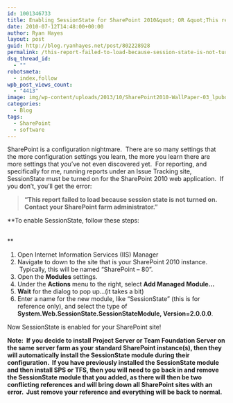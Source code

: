 ```yaml
---
id: 1001346733
title: Enabling SessionState for SharePoint 2010&quot; OR &quot;This report failed to load because session state is not turned on.
date: 2010-07-12T14:48:00+00:00
author: Ryan Hayes
layout: post
guid: http://blog.ryanhayes.net/post/802228928
permalink: /this-report-failed-to-load-because-session-state-is-not-turned-on-enabling-session-state-sharepoint-2010/
dsq_thread_id:
  - ""
robotsmeta:
  - index,follow
wpb_post_views_count:
  - "4413"
image: img/wp-content/uploads/2013/10/SharePoint2010-WallPaper-03_lpubqc.jpg
categories:
  - Blog
tags:
  - SharePoint
  - software
---
```

<span id="ctl00_PlaceHolderMain_LabelMessage">SharePoint is a configuration nightmare.  There are so many settings that the more configuration settings you learn, the more you learn there are more settings that you’ve not even discovered yet.  For reporting, and specifically for me, running reports under an Issue Tracking site, SessionState must be turned on for the SharePoint 2010 web application.  If you don’t, you’ll get the error: </span>

> <span id="ctl00_PlaceHolderMain_LabelMessage"><strong>“</strong></span>**This report failed to load because session state is not turned on. Contact your SharePoint farm administrator.”**

**<span>To enable SessionState, follow these steps:<!--more-->

<br /> </span>**

  1. Open Internet Information Services (IIS) Manager
  2. Navigate to down to the site that is your SharePoint 2010 instance.  Typically, this will be named “SharePoint &#8211; 80”.
  3. Open the **Modules** settings.
  4. Under the **Actions** menu to the right, select **Add Managed Module…**
  5. **Wait** for the dialog to pop up…(it takes a bit)
  6. Enter a name for the new module, like “SessionState” (this is for reference only), and select the type of **System.Web.SessionState.SessionStateModule, Version=2.0.0.0**.

Now SessionState is enabled for your SharePoint site!

**Note:  If you decide to install Project Server or Team Foundation Server on the same server farm as your standard SharePoint instance(s), then they will automatically install the SessionState module during their configuration.  If you have previously installed the SessionState module and then install SPS or TFS, then you will need to go back in and remove the SessionState module that you added, as there will then be two conflicting references and will bring down all SharePoint sites with an error.  Just remove your reference and everything will be back to normal.**